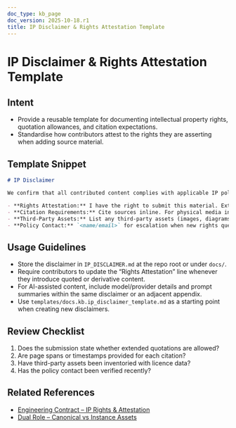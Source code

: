 ```yaml
---
doc_type: kb_page
doc_version: 2025-10-18.r1
title: IP Disclaimer & Rights Attestation Template
---
```


IP Disclaimer & Rights Attestation Template
===========================================

Intent
------

- Provide a reusable template for documenting intellectual property rights, quotation allowances, and citation expectations.
- Standardise how contributors attest to the rights they are asserting when adding source material.

Template Snippet
----------------

```markdown
# IP Disclaimer

We confirm that all contributed content complies with applicable IP policies.

- **Rights Attestation:** I have the right to submit this material. Extended quotations **are / are not** permitted under the following terms: `<license or agreement>`.
- **Citation Requirements:** Cite sources inline. For physical media include page spans (e.g., “pp. 42–47”). For web sources include permalinks and retrieval dates.
- **Third-Party Assets:** List any third-party assets (images, diagrams, audio) separately, including licence type and attribution text.
- **Policy Contact:** `<name/email>` for escalation when new rights questions arise.
```

Usage Guidelines
----------------

- Store the disclaimer in `IP_DISCLAIMER.md` at the repo root or under `docs/`.
- Require contributors to update the “Rights Attestation” line whenever they introduce quoted or derivative content.
- For AI-assisted content, include model/provider details and prompt summaries within the same disclaimer or an adjacent appendix.
- Use `templates/docs.kb.ip_disclaimer_template.md` as a starting point when creating new disclaimers.

Review Checklist
----------------

1. Does the submission state whether extended quotations are allowed?
2. Are page spans or timestamps provided for each citation?
3. Have third-party assets been inventoried with licence data?
4. Has the policy contact been verified recently?

Related References
------------------

- [Engineering Contract – IP Rights & Attestation](../../design/ENGINEERING_CONTRACT.md)
- [Dual Role – Canonical vs Instance Assets](../dual-role.md)
